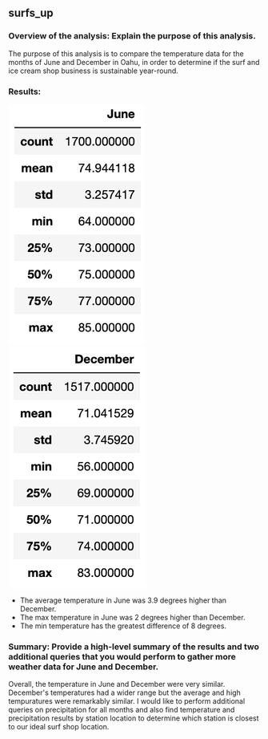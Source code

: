 ## surfs_up

### Overview of the analysis: Explain the purpose of this analysis.
The purpose of this analysis is to compare the temperature data for the months of June and December in Oahu, in order to determine if the surf and ice cream shop business is sustainable year-round.

### Results:
![alt text](https://github.com/Cristinayim/surfs_up/blob/main/resources/Screen%20Shot%202022-06-12%20at%208.42.08%20PM.png)
![alt text](https://github.com/Cristinayim/surfs_up/blob/main/resources/Screen%20Shot%202022-06-12%20at%208.41.59%20PM.png)

- The average temperature in June was 3.9 degrees higher than December.
- The max temperature in June was 2 degrees higher than December. 
- The min temperature has the greatest difference of 8 degrees.

### Summary: Provide a high-level summary of the results and two additional queries that you would perform to gather more weather data for June and December.

Overall, the temperature in June and December were very similar. December's temperatures had a wider range but the average and high tempuratures were remarkably similar. I would like to perform additional queries on precipitation for all months and also find temperature and precipitation results by station location to determine which station is closest to our ideal surf shop location.  
